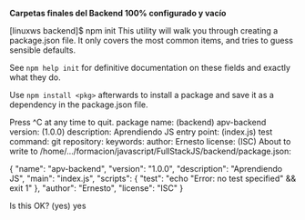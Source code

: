 **Carpetas finales del Backend 100% configurado y vacío**

[linuxws backend]$ npm init
This utility will walk you through creating a package.json file.
It only covers the most common items, and tries to guess sensible defaults.

See `npm help init` for definitive documentation on these fields
and exactly what they do.

Use `npm install <pkg>` afterwards to install a package and
save it as a dependency in the package.json file.

Press ^C at any time to quit.
package name: (backend) apv-backend
version: (1.0.0) 
description: Aprendiendo JS
entry point: (index.js) 
test command: 
git repository: 
keywords: 
author: Ernesto
license: (ISC) 
About to write to /home/.../formacion/javascript/FullStackJS/backend/package.json:

{
  "name": "apv-backend",
  "version": "1.0.0",
  "description": "Aprendiendo JS",
  "main": "index.js",
  "scripts": {
    "test": "echo \"Error: no test specified\" && exit 1"
  },
  "author": "Ernesto",
  "license": "ISC"
}


Is this OK? (yes) yes

